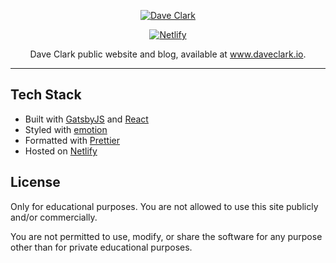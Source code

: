 <p align="center">
    <a href="https://daveclark.io">
        <img
            src="https://i.imgur.com/rHxuugG.png"
        alt="Dave Clark"
        title="Dave Clark"
        />
    </a>
</p>

<p align="center">
    <a href="https://app.netlify.com/sites/daveclarkio/deploys">
    <img
      src="https://api.netlify.com/api/v1/badges/929e9ff6-f26b-4b02-b072-ae9bcce6cabf/deploy-status"
      alt="Netlify"
    />
  </a>
  </p>

  <p align="center">
    Dave Clark public website and blog, available at <a href="https://daveclark.io">www.daveclark.io</a>.
  </p>

---

## Tech Stack

- Built with [GatsbyJS](https://www.gatsbyjs.org/) and [React](https://github.com/facebook/react)
- Styled with [emotion](https://emotion.sh/docs/introduction)
- Formatted with [Prettier](https://github.com/prettier/prettier)
- Hosted on [Netlify](https://www.netlify.com/)

## License

Only for educational purposes. You are not allowed to use this site publicly and/or commercially.

You are not permitted to use, modify, or share the software for any purpose other than for private educational purposes.
